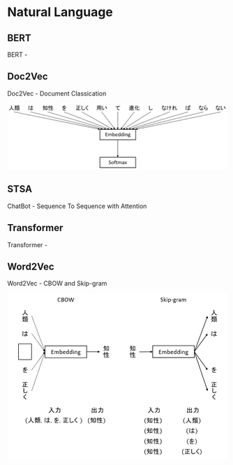 # Natural Language

## BERT

BERT - 

## Doc2Vec

Doc2Vec - Document Classication

<img src="Doc2Vec/doc2vec.png">

## STSA

ChatBot - Sequence To Sequence with Attention

## Transformer

Transformer - 

## Word2Vec

Word2Vec - CBOW and Skip-gram

<img src="Word2Vec/word2vec.png">
